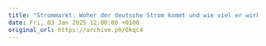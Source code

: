 ```yaml
---
title: "Strommarkt: Woher der deutsche Strom kommt und wie viel er wirklich kostet - DER SPIEGEL"
date: Fri, 03 Jan 2025 12:00:00 +0100
original_url: https://archive.ph/Okqc4
---
```

